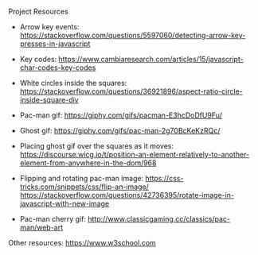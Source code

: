 Project Resources

- Arrow key events: https://stackoverflow.com/questions/5597060/detecting-arrow-key-presses-in-javascript

- Key codes: https://www.cambiaresearch.com/articles/15/javascript-char-codes-key-codes

- White circles inside the squares: https://stackoverflow.com/questions/36921896/aspect-ratio-circle-inside-square-div

- Pac-man gif: https://giphy.com/gifs/pacman-E3hcDoDfU9Fu/

- Ghost gif: https://giphy.com/gifs/pac-man-2g70BcKeKzRQc/

- Placing ghost gif over the squares as it moves: https://discourse.wicg.io/t/position-an-element-relatively-to-another-element-from-anywhere-in-the-dom/968

- Flipping and rotating pac-man image:
https://css-tricks.com/snippets/css/flip-an-image/
https://stackoverflow.com/questions/42736395/rotate-image-in-javascript-with-new-image

- Pac-man cherry gif: http://www.classicgaming.cc/classics/pac-man/web-art

Other resources:
https://www.w3school.com
